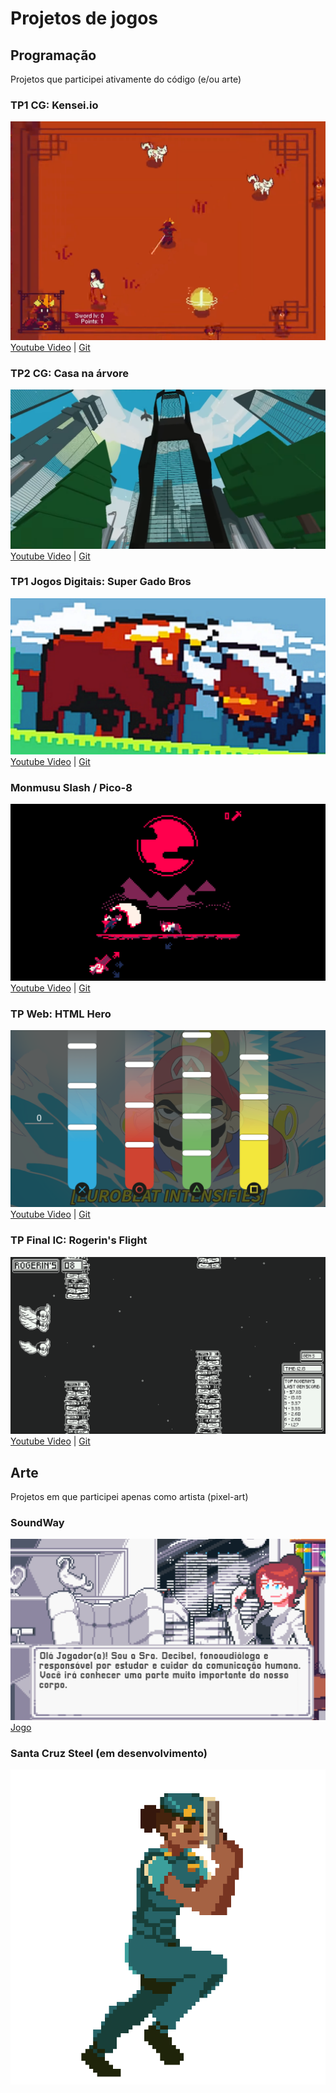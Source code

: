 # Projetos de jogos

## Programação
Projetos que participei ativamente do código (e/ou arte)

### TP1 CG: Kensei.io
![kensei-io-img](imgs/kensei-io-01.png "Kensei.io in-game")
[Youtube Video](https://youtu.be/j9GwHRilnDM) | [Git](https://github.com/antonioaads/TP1)

### TP2 CG: Casa na árvore
![casa-arvore-img](imgs/casa-arvore-00.png "Casa na árvore in-game")
[Youtube Video](https://youtu.be/AjdKNrXoPJ0) | [Git](https://github.com/rodrigodmoreira/TP2)

### TP1 Jogos Digitais: Super Gado Bros
![super-gado-bros-img](imgs/super-gado-bros-00.png "Super Gado Bros in-game")
[Youtube Video](https://youtu.be/HXyjNeyWHzQ) | [Git]()

### Monmusu Slash / Pico-8
![monmusu-img](imgs/monmusu-00.png "Monmusu in-game")
[Youtube Video](https://youtu.be/ucVdUnChLr0) | [Git](https://github.com/rodrigodmoreira/pico-8)

### TP Web: HTML Hero
![html-hero-img](imgs/html-hero-00.png "HTML Hero in-game")
[Youtube Video](https://youtu.be/Es8rApcf6xU) | [Git](https://github.com/rodrigodmoreira/cefet-web-weblot)

### TP Final IC: Rogerin's Flight
![rogerin-img](imgs/rogerin-00.png "Rogerin's Flight in-game")
[Youtube Video](https://youtu.be/upqmSKaf2uI) | [Git](https://github.com/rodrigodmoreira/gdnn_flapbird)

## Arte
Projetos em que participei apenas como artista (pixel-art)

### SoundWay
![soundway-img](imgs/soundway-00.png "Rogerin's Flight in-game")
[Jogo](http://mundodafono.com.br/soundway.html)

### Santa Cruz Steel (em desenvolvimento)
![solange-img](imgs/solange-00.gif "Sprite Solange")
